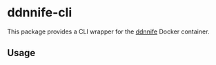 # ddnnife-cli
This package provides a CLI wrapper for the [ddnnife](https://github.com/SoftVarE-Group/d-dnnf-reasoner) Docker container.

## Usage
